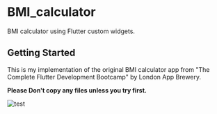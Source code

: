 # BMI_calculator

BMI calculator using Flutter custom widgets.

## Getting Started
This is my implementation of the original BMI calculator app from "The Complete Flutter Development Bootcamp" by London App Brewery.

**Please Don't copy any files unless you try first.**


![test](https://user-images.githubusercontent.com/47930363/181055270-6bd4772e-23f2-4e43-868e-2b9a9dd26575.gif)
